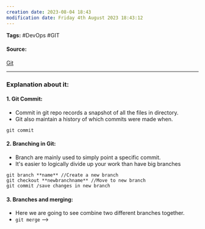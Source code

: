 ```yaml
---
creation date: 2023-08-04 18:43
modification date: Friday 4th August 2023 18:43:12
---
```


**Tags:** #DevOps #GIT 

#### Source:
[Git](https://learngitbranching.js.org/)

--------------------------------------

### Explanation about it:


#### 1. Git Commit:
 * Commit in git repo records a snapshot of all the files in directory.
 * Git also maintain a history of which commits were made when.
```
git commit
```

#### 2. Branching in Git:
 * Branch are mainly used to simply point a specific commit.
 * It's easier to logically divide up your work than have big branches
```
git branch **name** //Create a new branch
git checkout **newbranchname** //Move to new branch
git commit /save changes in new branch
```

#### 3. Branches and merging:
 * Here we are going to see combine two different branches together.
 * `git merge` --> 